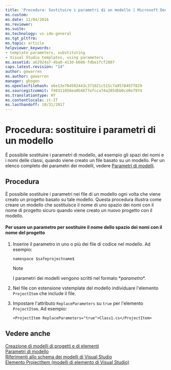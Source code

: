 ```yaml
---
title: 'Procedura: Sostituire i parametri di un modello | Microsoft Docs'
ms.custom: 
ms.date: 11/04/2016
ms.reviewer: 
ms.suite: 
ms.technology: vs-ide-general
ms.tgt_pltfrm: 
ms.topic: article
helpviewer_keywords:
- template parameters, substituting
- Visual Studio templates, using parameters
ms.assetid: a62924a7-4ba0-413d-b606-fdbe1fcf2807
caps.latest.revision: "14"
author: gewarren
ms.author: gewarren
manager: ghogen
ms.openlocfilehash: e6e13e704502443c371021c515c7a9578497f829
ms.sourcegitcommit: f40311056ea0b4677efcca74a285dbb0ce0e7974
ms.translationtype: HT
ms.contentlocale: it-IT
ms.lasthandoff: 10/31/2017
---
```

# <a name="how-to-substitute-parameters-in-a-template"></a>Procedura: sostituire i parametri di un modello
È possibile sostituire i parametri di modello, ad esempio gli spazi dei nomi e i nomi delle classi, quando viene creato un file basato su un modello. Per un elenco completo dei parametri dei modelli, vedere [Parametri di modelli](../ide/template-parameters.md).  
  
## <a name="procedure"></a>Procedura  
 È possibile sostituire i parametri nei file di un modello ogni volta che viene creato un progetto basato su tale modello. Questa procedura illustra come creare un modello che sostituisce il nome di uno spazio dei nomi con il nome di progetto sicuro quando viene creato un nuovo progetto con il modello.  
  
#### <a name="to-use-a-parameter-to-replace-namespace-name-with-the-project-name"></a>Per usare un parametro per sostituire il nome dello spazio dei nomi con il nome del progetto  
  
1.  Inserire il parametro in uno o più dei file di codice nel modello. Ad esempio:  
  
    ```  
    namespace $safeprojectname$  
    ```  
  
    > [!NOTE]
    >  I parametri dei modelli vengono scritti nel formato $*parametro*$.  
  
2.  Nel file con estensione vstemplate del modello individuare l'elemento `ProjectItem` che include il file.  
  
3.  Impostare l'attributo `ReplaceParameters` su `true` per l'elemento `ProjectItem`. Ad esempio:  
  
    ```  
    <ProjectItem ReplaceParameters="true">Class1.cs</ProjectItem>  
    ```  
  
## <a name="see-also"></a>Vedere anche  
 [Creazione di modelli di progetti e di elementi](../ide/creating-project-and-item-templates.md)   
 [Parametri di modello](../ide/template-parameters.md)   
 [Riferimenti allo schema dei modelli di Visual Studio](../extensibility/visual-studio-template-schema-reference.md)   
 [Elemento ProjectItem (modelli di elemento di Visual Studio)](../extensibility/projectitem-element-visual-studio-item-templates.md)